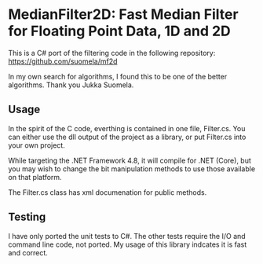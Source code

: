# MedianFilter2D: Fast Median Filter for Floating Point Data, 1D and 2D
This is a C# port of the filtering code in the following repository:
https://github.com/suomela/mf2d

In my own search for algorithms, I found this to be one of the better algorithms. Thank you Jukka Suomela.
## Usage
In the spirit of the C code, everthing is contained in one file, Filter.cs. You can either use the dll output of the project as a library, or put Filter.cs into your own project.

While targeting the .NET Framework 4.8, it will compile for .NET (Core), but you may wish to change the bit manipulation methods to use those available on that platform.

The Filter.cs class has xml documenation for public methods.
## Testing
I have only ported the unit tests to C#. The other tests require the I/O and command line code, not ported. My usage of this library indcates it is fast and correct.

